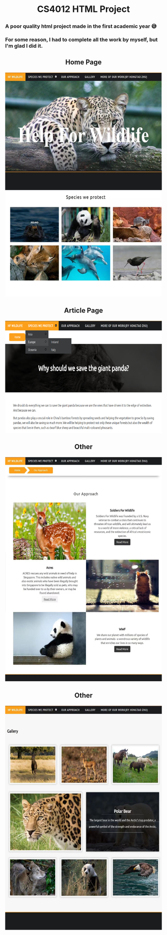# <p align="center"> CS4012 HTML Project </p>
### A poor quality html project made in the first academic year 😅 
### For some reason, I had to complete all the work by myself, but I'm glad I did it.

## <p align="center"> Home Page </p>
<div align=center>
<img src="https://github.com/Nansun1202/CS4012-Html-Project/blob/main/overview/homepage.jpg?raw=true" width="600" height="720">
</div>

## <p align="center"> Article Page </p>
<div align=center>
<img src="https://github.com/Nansun1202/CS4012-Html-Project/blob/main/overview/article.png?raw=true" width="700" height="360">
</div>

## <p align="center"> Other </p>
<div align=center>
<img src="https://github.com/Nansun1202/CS4012-Html-Project/blob/main/overview/intro.jpg?raw=true" width="600" height="720">
</div>

## <p align="center"> Other </p>
<div align=center>
<img src="https://github.com/Nansun1202/CS4012-Html-Project/blob/main/overview/gallery.jpg?raw=true" width="600" height="720">
</div>
